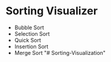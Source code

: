 # Sorting Visualizer

- Bubble Sort
- Selection Sort
- Quick Sort
- Insertion Sort
- Merge Sort
"# Sorting-Visualization" 
